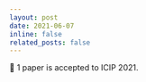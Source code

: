 ```yaml
---
layout: post
date: 2021-06-07
inline: false
related_posts: false
---
```


:scroll: 1 paper is accepted to ICIP 2021.

